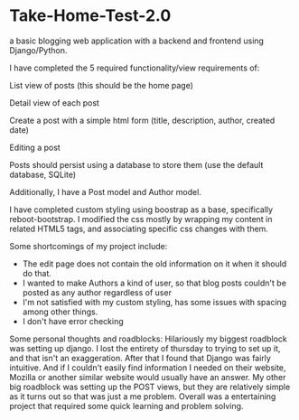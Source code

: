 # Take-Home-Test-2.0
a basic blogging web application with a backend and frontend using Django/Python.

I have completed the 5 required functionality/view requirements of:

List view of posts (this should be the home page) 

Detail view of each post 

Create a post with a simple html form (title, description, author, created date) 

Editing a post

Posts should persist using a database to store them (use the default database, SQLite)

Additionally, I have a Post model and Author model.

I have completed custom styling using boostrap as a base, specifically reboot-bootstrap. I modified the css mostly by wrapping my content in related HTML5 tags, and associating specific css changes with them.

Some shortcomings of my project include: 
- The edit page does not contain the old information on it when it should do that.
- I wanted to make Authors a kind of user, so that blog posts couldn't be posted as any author regardless of user
- I'm not satisfied with my custom styling, has some issues with spacing among other things.
- I don't have error checking


Some personal thoughts and roadblocks:
Hilariously my biggest roadblock was setting up django. I lost the entirety of thursday to trying to set up it, and that isn't an exaggeration.
After that I found that Django was fairly intuitive. And if I couldn't easily find information I needed on their website, Mozilla or another similar website would usually have an answer. 
My other big roadblock was setting up the POST views, but they are relatively simple as it turns out so that was just a me problem.
Overall was a entertaining project that required some quick learning and problem solving.
